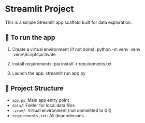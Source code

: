 # Streamlit Project

This is a simple Streamlit app scaffold built for data exploration.

## 🚀 To run the app

1. Create a virtual environment (if not done):
python -m venv .venv
.venv\Scripts\activate


2. Install requirements:
pip install -r requirements.txt


3. Launch the app:
streamlit run app.py


## 📂 Project Structure

- `app.py`: Main app entry point
- `data/`: Folder for local data files
- `.venv/`: Virtual environment (not committed to Git)
- `requirements.txt`: All dependencies
